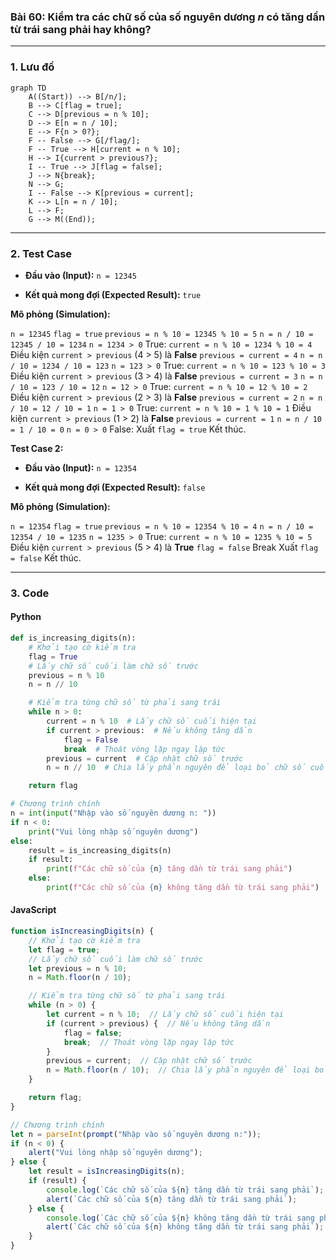 ### Bài 60: Kiểm tra các chữ số của số nguyên dương $n$ có tăng dần từ trái sang phải hay không?

---

### **1. Lưu đồ**

```mermaid
graph TD
    A((Start)) --> B[/n/];
    B --> C[flag = true];
    C --> D[previous = n % 10];
    D --> E[n = n / 10];
    E --> F{n > 0?};
    F -- False --> G[/flag/];
    F -- True --> H[current = n % 10];
    H --> I{current > previous?};
    I -- True --> J[flag = false];
    J --> N{break};
    N --> G;
    I -- False --> K[previous = current];
    K --> L[n = n / 10];
    L --> F;
    G --> M((End));
```

---

### **2. Test Case**

- **Đầu vào (Input):** `n = 12345`

- **Kết quả mong đợi (Expected Result):** `true`


**Mô phỏng (Simulation):**

`n = 12345`
`flag = true`
`previous = n % 10 = 12345 % 10 = 5`
`n = n / 10 = 12345 / 10 = 1234`
`n = 1234 > 0` True:
	`current = n % 10 = 1234 % 10 = 4`
	Điều kiện `current > previous` (4 > 5) là **False**
	`previous = current = 4`
	`n = n / 10 = 1234 / 10 = 123`
`n = 123 > 0` True:
	`current = n % 10 = 123 % 10 = 3`
	Điều kiện `current > previous` (3 > 4) là **False**
	`previous = current = 3`
	`n = n / 10 = 123 / 10 = 12`
`n = 12 > 0` True:
	`current = n % 10 = 12 % 10 = 2`
	Điều kiện `current > previous` (2 > 3) là **False**
	`previous = current = 2`
	`n = n / 10 = 12 / 10 = 1`
`n = 1 > 0` True:
	`current = n % 10 = 1 % 10 = 1`
	Điều kiện `current > previous` (1 > 2) là **False**
	`previous = current = 1`
	`n = n / 10 = 1 / 10 = 0`
`n = 0 > 0` False:
Xuất `flag = true`
Kết thúc.

**Test Case 2:**

- **Đầu vào (Input):** `n = 12354`

- **Kết quả mong đợi (Expected Result):** `false`

**Mô phỏng (Simulation):**

`n = 12354`
`flag = true`
`previous = n % 10 = 12354 % 10 = 4`
`n = n / 10 = 12354 / 10 = 1235`
`n = 1235 > 0` True:
	`current = n % 10 = 1235 % 10 = 5`
	Điều kiện `current > previous` (5 > 4) là **True**
		`flag = false`
		Break
Xuất `flag = false`
Kết thúc.

---

### **3. Code**

#### **Python**

```python
def is_increasing_digits(n):
    # Khởi tạo cờ kiểm tra
    flag = True
    # Lấy chữ số cuối làm chữ số trước
    previous = n % 10
    n = n // 10

    # Kiểm tra từng chữ số từ phải sang trái
    while n > 0:
        current = n % 10  # Lấy chữ số cuối hiện tại
        if current > previous:  # Nếu không tăng dần
            flag = False
            break  # Thoát vòng lặp ngay lập tức
        previous = current  # Cập nhật chữ số trước
        n = n // 10  # Chia lấy phần nguyên để loại bỏ chữ số cuối

    return flag

# Chương trình chính
n = int(input("Nhập vào số nguyên dương n: "))
if n < 0:
    print("Vui lòng nhập số nguyên dương")
else:
    result = is_increasing_digits(n)
    if result:
        print(f"Các chữ số của {n} tăng dần từ trái sang phải")
    else:
        print(f"Các chữ số của {n} không tăng dần từ trái sang phải")
```

#### **JavaScript**

```javascript
function isIncreasingDigits(n) {
    // Khởi tạo cờ kiểm tra
    let flag = true;
    // Lấy chữ số cuối làm chữ số trước
    let previous = n % 10;
    n = Math.floor(n / 10);

    // Kiểm tra từng chữ số từ phải sang trái
    while (n > 0) {
        let current = n % 10;  // Lấy chữ số cuối hiện tại
        if (current > previous) {  // Nếu không tăng dần
            flag = false;
            break;  // Thoát vòng lặp ngay lập tức
        }
        previous = current;  // Cập nhật chữ số trước
        n = Math.floor(n / 10);  // Chia lấy phần nguyên để loại bỏ chữ số cuối
    }

    return flag;
}

// Chương trình chính
let n = parseInt(prompt("Nhập vào số nguyên dương n:"));
if (n < 0) {
    alert("Vui lòng nhập số nguyên dương");
} else {
    let result = isIncreasingDigits(n);
    if (result) {
        console.log(`Các chữ số của ${n} tăng dần từ trái sang phải`);
        alert(`Các chữ số của ${n} tăng dần từ trái sang phải`);
    } else {
        console.log(`Các chữ số của ${n} không tăng dần từ trái sang phải`);
        alert(`Các chữ số của ${n} không tăng dần từ trái sang phải`);
    }
}
```